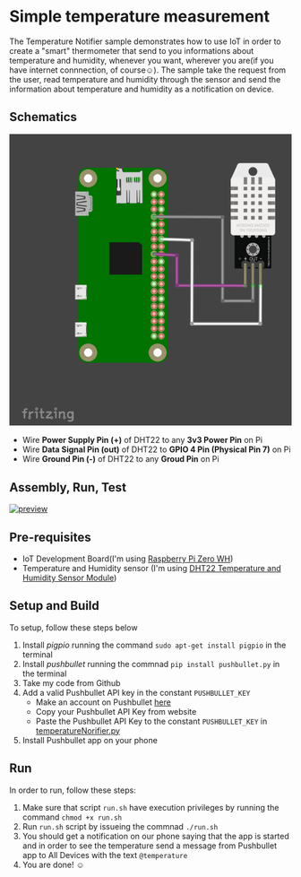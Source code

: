 # Simple temperature measurement
The Temperature Notifier sample demonstrates how to use IoT in order to create a "smart" thermometer that send to you informations about temperature and humidity, whenever you want, wherever you are(if you have internet connnection, of course☺). The sample take the request from the user, read temperature and humidity through the sensor and send the information about temperature and humidity as a notification on device.

## Schematics 

![schemtics](schematics.png)

  - Wire **Power Supply Pin (+)** of DHT22 to any **3v3 Power Pin** on Pi
  - Wire **Data Signal Pin (out)** of DHT22 to **GPIO 4 Pin (Physical Pin 7)** on Pi
  - Wire **Ground Pin (-)** of DHT22 to any **Groud Pin** on Pi
  

## Assembly, Run, Test

[![preview](https://user-images.githubusercontent.com/58658927/113174126-bc5b3680-9252-11eb-8b33-9bb90c954943.png)](
https://user-images.githubusercontent.com/58658927/113172236-e7dd2180-9250-11eb-9230-04415c51bd23.mp4)

## Pre-requisites
- IoT Development Board(I'm using [Raspberry Pi Zero WH](https://www.optimusdigital.ro/ro/pi-zero-unlimited/4579-raspberry-pi-zero-wh-cu-header-de-pini.html))
- Temperature and Humidity sensor (I'm using [DHT22 Temperature and Humidity Sensor Module](https://www.optimusdigital.ro/en/temperature-sensors/1449-dht22-temperature-and-humidity-sensor-module.html))

## Setup and Build
To setup, follow these steps below
  1. Install *pigpio* running the command `sudo apt-get install pigpio` in the terminal
  2. Install *pushbullet* running the commnad `pip install pushbullet.py` in the terminal
  3. Take my code from Github
  4. Add a valid Pushbullet API key in the constant `PUSHBULLET_KEY`
      - Make an account on Pushbullet [here](https://www.pushbullet.com)
      - Copy your Pushbullet API Key from website 
      - Paste the Pushbullet API Key to the constant `PUSHBULLET_KEY` in [temperatureNorifier.py](temperatureNorifier.py)
  5. Install Pushbullet app on your phone

## Run
In order to run, follow these steps:
  1. Make sure that script `run.sh` have execution privileges by running the command `chmod +x run.sh`
  2. Run `run.sh` script by issueing the commnad `./run.sh`
  3. You should get a notification on our phone saying that the app is started and in order to see the temperature send a message from Pushbullet app to All Devices with the text `@temperature`
  4. You are done! ☺
